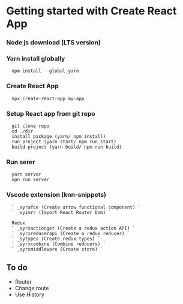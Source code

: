 # Getting started with Create React App

### Node js download (LTS version)

### Yarn install globally
```
  npm install --global yarn
```

### Create React App
```
  npx create-react-app my-app
```

### Setup React app from git repo
```
  git clone repo
  cd ./dir
  install package (yarn/ npm install)
  run project (yarn start/ npm run start)
  build project (yarn build/ npm run build)
```

### Run serer
```
  yarn server
  npn run server
```

### Vscode extension (knn-snippets)

```
  ` _syrafce (Create arrow functional component) `
  ` _syimrr (Import React Router Dom) `
  
  Redux
  ` _syrxactionget (Create a redux action API) `
  ` _syrxreducerapi (Create a redux reducer) `
  ` _sytypes (Create redux types) `
  ` _syrxcombine (Combine reducers) `
  ` _syrxmiddleware (Create store) `

```
## To do
 - Router
 - Change route
 - Use History
